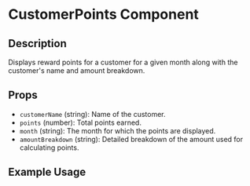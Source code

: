 # CustomerPoints Component

## Description
Displays reward points for a customer for a given month along with the customer's name and amount breakdown.

## Props
- `customerName` (string): Name of the customer.
- `points` (number): Total points earned.
- `month` (string): The month for which the points are displayed.
- `amountBreakdown` (string): Detailed breakdown of the amount used for calculating points.

## Example Usage

<CustomerPoints customerName="Prashant Kumar" points={90} month="August 2024" amountBreakdown="2x$20 + 1x$50" />
